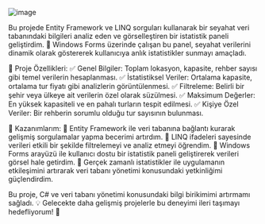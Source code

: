 ![image](https://github.com/user-attachments/assets/0e309938-078b-4247-9108-c83427991bd4)


Bu projede Entity Framework ve LINQ sorguları kullanarak bir seyahat veri tabanındaki bilgileri analiz eden ve görselleştiren bir istatistik paneli geliştirdim. 🚀 Windows Forms üzerinde çalışan bu panel, seyahat verilerini dinamik olarak göstererek kullanıcıya anlık istatistikler sunmayı amaçladı.

📌 Proje Özellikleri:
✅ Genel Bilgiler: Toplam lokasyon, kapasite, rehber sayısı gibi temel verilerin hesaplanması.
✅ İstatistiksel Veriler: Ortalama kapasite, ortalama tur fiyatı gibi analizlerin görüntülenmesi.
✅ Filtreleme: Belirli bir şehir veya ülkeye ait verilerin özel olarak süzülmesi.
✅ Maksimum Değerler: En yüksek kapasiteli ve en pahalı turların tespit edilmesi.
✅ Kişiye Özel Veriler: Bir rehberin sorumlu olduğu tur sayısının bulunması.

🎯 Kazanımlarım:
📌 Entity Framework ile veri tabanına bağlantı kurarak gelişmiş sorgulamalar yapma becerimi artırdım.
📌 LINQ ifadeleri sayesinde verileri etkili bir şekilde filtrelemeyi ve analiz etmeyi öğrendim.
📌 Windows Forms arayüzü ile kullanıcı dostu bir istatistik paneli geliştirerek verileri görsel hale getirdim.
📌 Gerçek zamanlı istatistikler ile uygulamanın etkileşimini artırarak veri tabanı yönetimi konusundaki yetkinliğimi güçlendirdim.

Bu proje, C# ve veri tabanı yönetimi konusundaki bilgi birikimimi artırmamı sağladı. 💡 Gelecekte daha gelişmiş projelerle bu deneyimi ileri taşımayı hedefliyorum! 🚀
